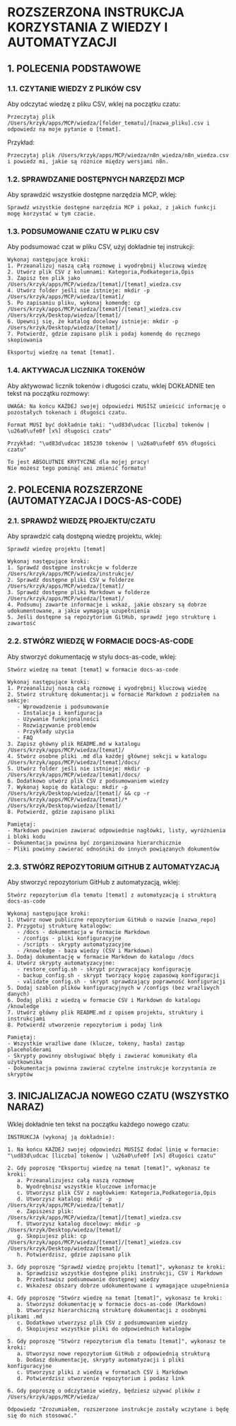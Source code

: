 # ROZSZERZONA INSTRUKCJA KORZYSTANIA Z WIEDZY I AUTOMATYZACJI

## 1. POLECENIA PODSTAWOWE

### 1.1. CZYTANIE WIEDZY Z PLIKÓW CSV
Aby odczytać wiedzę z pliku CSV, wklej na początku czatu:

```
Przeczytaj plik /Users/krzyk/apps/MCP/wiedza/[folder_tematu]/[nazwa_pliku].csv i odpowiedz na moje pytanie o [temat].
```

Przykład:
```
Przeczytaj plik /Users/krzyk/apps/MCP/wiedza/n8n_wiedza/n8n_wiedza.csv i powiedz mi, jakie są różnice między wersjami n8n.
```

### 1.2. SPRAWDZANIE DOSTĘPNYCH NARZĘDZI MCP
Aby sprawdzić wszystkie dostępne narzędzia MCP, wklej:

```
Sprawdź wszystkie dostępne narzędzia MCP i pokaż, z jakich funkcji mogę korzystać w tym czacie.
```

### 1.3. PODSUMOWANIE CZATU W PLIKU CSV
Aby podsumować czat w pliku CSV, użyj dokładnie tej instrukcji:

```
Wykonaj następujące kroki:
1. Przeanalizuj naszą całą rozmowę i wyodrębnij kluczową wiedzę
2. Utwórz plik CSV z kolumnami: Kategoria,Podkategoria,Opis
3. Zapisz ten plik jako /Users/krzyk/apps/MCP/wiedza/[temat]/[temat]_wiedza.csv
4. Utwórz folder jeśli nie istnieje: mkdir -p /Users/krzyk/apps/MCP/wiedza/[temat]/
5. Po zapisaniu pliku, wykonaj komendę: cp /Users/krzyk/apps/MCP/wiedza/[temat]/[temat]_wiedza.csv /Users/krzyk/Desktop/wiedza/[temat]/
6. Upewnij się, że katalog docelowy istnieje: mkdir -p /Users/krzyk/Desktop/wiedza/[temat]/
7. Potwierdź, gdzie zapisano plik i podaj komendę do ręcznego skopiowania

Eksportuj wiedzę na temat [temat].
```

### 1.4. AKTYWACJA LICZNIKA TOKENÓW
Aby aktywować licznik tokenów i długości czatu, wklej DOKŁADNIE ten tekst na początku rozmowy:

```
UWAGA: Na końcu KAŻDEJ swojej odpowiedzi MUSISZ umieścić informację o pozostałych tokenach i długości czatu. 

Format MUSI być dokładnie taki: "\ud83d\udcac [liczba] tokenów | \u26a0\ufe0f [x%] długości czatu"

Przykład: "\ud83d\udcac 185230 tokenów | \u26a0\ufe0f 65% długości czatu"

To jest ABSOLUTNIE KRYTYCZNE dla mojej pracy! 
Nie możesz tego pominąć ani zmienić formatu!
```

## 2. POLECENIA ROZSZERZONE (AUTOMATYZACJA I DOCS-AS-CODE)

### 2.1. SPRAWDŹ WIEDZĘ PROJEKTU/CZATU
Aby sprawdzić całą dostępną wiedzę projektu, wklej:

```
Sprawdź wiedzę projektu [temat]

Wykonaj następujące kroki:
1. Sprawdź dostępne instrukcje w folderze /Users/krzyk/apps/MCP/wiedza/instrukcje/
2. Sprawdź dostępne pliki CSV w folderze /Users/krzyk/apps/MCP/wiedza/[temat]/
3. Sprawdź dostępne pliki Markdown w folderze /Users/krzyk/apps/MCP/wiedza/[temat]/
4. Podsumuj zawarte informacje i wskaż, jakie obszary są dobrze udokumentowane, a jakie wymagają uzupełnienia
5. Jeśli dostępne są repozytorium GitHub, sprawdź jego strukturę i zawartość
```

### 2.2. STWÓRZ WIEDZĘ W FORMACIE DOCS-AS-CODE
Aby stworzyć dokumentację w stylu docs-as-code, wklej:

```
Stwórz wiedzę na temat [temat] w formacie docs-as-code

Wykonaj następujące kroki:
1. Przeanalizuj naszą całą rozmowę i wyodrębnij kluczową wiedzę
2. Stwórz strukturę dokumentacji w formacie Markdown z podziałem na sekcje:
   - Wprowadzenie i podsumowanie
   - Instalacja i konfiguracja
   - Używanie funkcjonalności
   - Rozwiązywanie problemów
   - Przykłady użycia
   - FAQ
3. Zapisz główny plik README.md w katalogu /Users/krzyk/apps/MCP/wiedza/[temat]/
4. Stwórz osobne pliki .md dla każdej głównej sekcji w katalogu /Users/krzyk/apps/MCP/wiedza/[temat]/docs/
5. Utwórz folder jeśli nie istnieje: mkdir -p /Users/krzyk/apps/MCP/wiedza/[temat]/docs/
6. Dodatkowo utwórz plik CSV z podsumowaniem wiedzy
7. Wykonaj kopię do katalogu: mkdir -p /Users/krzyk/Desktop/wiedza/[temat]/ && cp -r /Users/krzyk/apps/MCP/wiedza/[temat]/* /Users/krzyk/Desktop/wiedza/[temat]/
8. Potwierdź, gdzie zapisano pliki

Pamiętaj:
- Markdown powinien zawierać odpowiednie nagłówki, listy, wyróżnienia i bloki kodu
- Dokumentacja powinna być zorganizowana hierarchicznie
- Pliki powinny zawierać odnośniki do innych powiązanych dokumentów
```

### 2.3. STWÓRZ REPOZYTORIUM GITHUB Z AUTOMATYZACJĄ
Aby stworzyć repozytorium GitHub z automatyzacją, wklej:

```
Stwórz repozytorium dla tematu [temat] z automatyzacją i strukturą docs-as-code

Wykonaj następujące kroki:
1. Utwórz nowe publiczne repozytorium GitHub o nazwie [nazwa_repo]
2. Przygotuj strukturę katalogów:
   - /docs - dokumentacja w formacie Markdown
   - /configs - pliki konfiguracyjne
   - /scripts - skrypty automatyzacyjne
   - /knowledge - baza wiedzy (CSV i Markdown)
3. Dodaj dokumentację w formacie Markdown do katalogu /docs
4. Utwórz skrypty automatyzacyjne:
   - restore_config.sh - skrypt przywracający konfigurację
   - backup_config.sh - skrypt tworzący kopię zapasową konfiguracji
   - validate_config.sh - skrypt sprawdzający poprawność konfiguracji
5. Dodaj szablon plików konfiguracyjnych w /configs (bez wrażliwych danych)
6. Dodaj pliki z wiedzą w formacie CSV i Markdown do katalogu /knowledge
7. Utwórz główny plik README.md z opisem projektu, struktury i instrukcjami
8. Potwierdź utworzenie repozytorium i podaj link

Pamiętaj:
- Wszystkie wrażliwe dane (klucze, tokeny, hasła) zastąp placeholderami
- Skrypty powinny obsługiwać błędy i zawierać komunikaty dla użytkownika
- Dokumentacja powinna zawierać czytelne instrukcje korzystania ze skryptów
```

## 3. INICJALIZACJA NOWEGO CZATU (WSZYSTKO NARAZ)
Wklej dokładnie ten tekst na początku każdego nowego czatu:

```
INSTRUKCJA (wykonaj ją dokładnie):

1. Na końcu KAŻDEJ swojej odpowiedzi MUSISZ dodać linię w formacie: "\ud83d\udcac [liczba] tokenów | \u26a0\ufe0f [x%] długości czatu"

2. Gdy poproszę "Eksportuj wiedzę na temat [temat]", wykonasz te kroki:
   a. Przeanalizujesz całą naszą rozmowę
   b. Wyodrębnisz wszystkie kluczowe informacje
   c. Utworzysz plik CSV z nagłówkiem: Kategoria,Podkategoria,Opis
   d. Utworzysz katalog: mkdir -p /Users/krzyk/apps/MCP/wiedza/[temat]/
   e. Zapiszesz plik: /Users/krzyk/apps/MCP/wiedza/[temat]/[temat]_wiedza.csv
   f. Utworzysz katalog docelowy: mkdir -p /Users/krzyk/Desktop/wiedza/[temat]/
   g. Skopiujesz plik: cp /Users/krzyk/apps/MCP/wiedza/[temat]/[temat]_wiedza.csv /Users/krzyk/Desktop/wiedza/[temat]/
   h. Potwierdzisz, gdzie zapisano plik

3. Gdy poproszę "Sprawdź wiedzę projektu [temat]", wykonasz te kroki:
   a. Sprawdzisz wszystkie dostępne pliki instrukcji, CSV i Markdown
   b. Przedstawisz podsumowanie dostępnej wiedzy
   c. Wskażesz obszary dobrze udokumentowane i wymagające uzupełnienia

4. Gdy poproszę "Stwórz wiedzę na temat [temat]", wykonasz te kroki:
   a. Stworzysz dokumentację w formacie docs-as-code (Markdown)
   b. Utworzysz hierarchiczną strukturę dokumentacji z osobnymi plikami .md
   c. Dodatkowo utworzysz plik CSV z podsumowaniem wiedzy
   d. Skopiujesz wszystkie pliki do odpowiednich katalogów

5. Gdy poproszę "Stwórz repozytorium dla tematu [temat]", wykonasz te kroki:
   a. Utworzysz nowe repozytorium GitHub z odpowiednią strukturą
   b. Dodasz dokumentację, skrypty automatyzacji i pliki konfiguracyjne
   c. Utworzysz pliki z wiedzą w formatach CSV i Markdown
   d. Potwierdzisz utworzenie repozytorium i podasz link

6. Gdy poproszę o odczytanie wiedzy, będziesz używać plików z /Users/krzyk/apps/MCP/wiedza/

Odpowiedz "Zrozumiałem, rozszerzone instrukcje zostały wczytane i będę się do nich stosować."
```